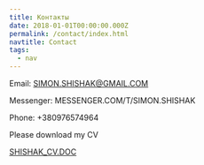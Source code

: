 ```yaml
---
title: Контакты
date: 2018-01-01T00:00:00.000Z
permalink: /contact/index.html
navtitle: Contact
tags:
  - nav
---
```

Email: SIMON.SHISHAK@GMAIL.COM

Messenger: MESSENGER.COM/T/SIMON.SHISHAK

Phone: +380976574964



Please download my CV

[SHISHAK_CV.DOC](https://docs.google.com/document/d/1rGsVzKVGYOUidE9V3975hGZ67UpsM3aSoJE4UGjhj34/)
